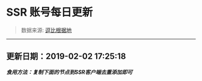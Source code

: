 # SSR 账号每日更新 
> 数据来源: [逗比根据地](https://doub.io/sszhfx/) 
----------------------------------------------
## 更新日期：2019-02-02 17:25:18 
***食用方法：复制下面的节点到SSR客户端去重添加即可***

 